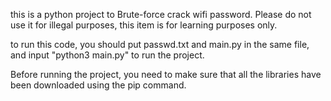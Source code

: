 this is a python project to Brute-force crack wifi password. Please do not use it for illegal purposes, this item is for learning purposes only.

to run this code, you should put passwd.txt and main.py in the same file, and input "python3 main.py" to run the project.

Before running the project, you need to make sure that all the libraries have been downloaded using the pip command.

